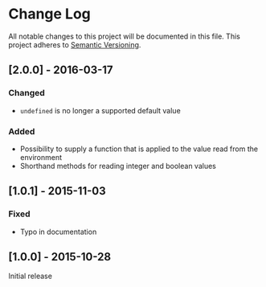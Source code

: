 # Change Log
All notable changes to this project will be documented in this file.
This project adheres to [Semantic Versioning](http://semver.org/).

## [2.0.0] - 2016-03-17
### Changed
- `undefined` is no longer a supported default value
### Added
- Possibility to supply a function that is applied to the value read
  from the environment
- Shorthand methods for reading integer and boolean values

## [1.0.1] - 2015-11-03
### Fixed
- Typo in documentation

## [1.0.0] - 2015-10-28

Initial release
